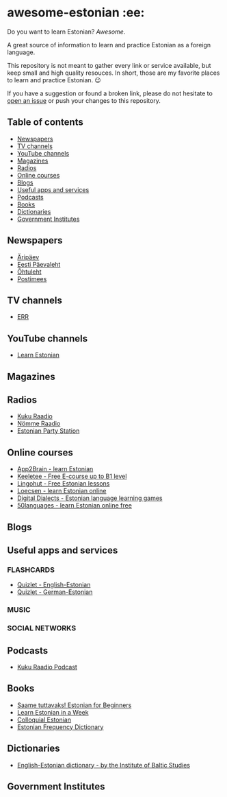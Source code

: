 # awesome-estonian :ee:
Do you want to learn Estonian? *Awesome*.

A great source of information to learn and practice Estonian as a foreign language.

This repository is not meant to gather every link or service available, but keep small and high quality resouces. In short, those are my favorite places to learn and practice Estonian. :wink:

If you have a suggestion or found a broken link, please do not hesitate to [open an issue](https://github.com/web-pat/awesome_estonian/issues) or push your changes to this repository.

## Table of contents
* [Newspapers](#newspapers)
* [TV channels](#tv-channels)
* [YouTube channels](#youtube-channels)
* [Magazines](#magazines)
* [Radios](#radios)
* [Online courses](#online-courses)
* [Blogs](#blogs)
* [Useful apps and services](#useful-apps-and-services)
* [Podcasts](#podcasts)
* [Books](#books)
* [Dictionaries](#dictionaries)
* [Government Institutes](#government-institutes)

## Newspapers
* [Äripäev](https://www.aripaev.ee/)
* [Eesti Päevaleht](https://epl.delfi.ee/)
* [Õhtuleht](https://www.ohtuleht.ee/)
* [Postimees](https://www.postimees.ee/)
## TV channels
* [ERR](https://www.err.ee/)

## YouTube channels
* [Learn Estonian](https://www.youtube.com/channel/UCYhJuSf32yh7KWusTKscpnQ)

## Magazines

## Radios
* [Kuku Raadio](http://kuku.postimees.ee/)
* [Nömme Raadio](https://www.nommeraadio.ee/)
* [Estonian Party Station](https://raadiod.com/estonian-party-station/)

## Online courses
* [App2Brain - learn Estonian](https://app2brain.com/learn-languages/estonian/)
* [Keeletee - Free E-course up to B1 level](https://www.keeletee.ee/index_en.html)
* [Lingohut - Free Estonian lessons](https://www.lingohut.com/en/l115/learn-estonian)
* [Loecsen - learn Estonian online](https://www.loecsen.com/en/learn-estonian)
* [Digital Dialects - Estonian language learning games](https://www.digitaldialects.com/Estonian.htm)
* [50languages - learn Estonian online free](https://www.50languages.com/learn-estonian-online-free.php)

## Blogs

## Useful apps and services
### FLASHCARDS
* [Quizlet - English-Estonian](https://quizlet.com/subject/estonian/)
* [Quizlet - German-Estonian](https://quizlet.com/subject/estnisch/)

### MUSIC

### SOCIAL NETWORKS

## Podcasts
* [Kuku Raadio Podcast](http://podcast.kuku.postimees.ee/)

## Books
* [Saame tuttavaks! Estonian for Beginners](https://www.apollo.ee/saame-tuttavaks-estonian-for-beginners.html)
* [Learn Estonian in a Week](https://amzn.to/3CB18S8)
* [Colloquial Estonian](https://amzn.to/3CyZctC)
* [Estonian Frequency Dictionary](https://amzn.to/2VKnQql)

## Dictionaries
* [English-Estonian dictionary - by the Institute of Baltic Studies](http://dict.ibs.ee/)

## Government Institutes
